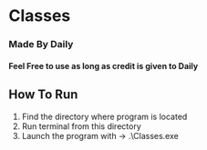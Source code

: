# Classes
### Made By Daily 
#### Feel Free to use as long as credit is given to **Daily**

## How To Run
1) Find the directory where program is located
2) Run terminal from this directory
2) Launch the program with  -> .\Classes.exe